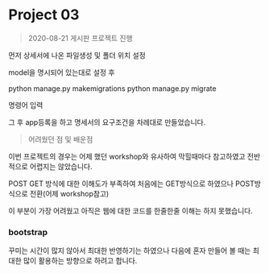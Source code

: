 # Project 03

> 2020-08-21 게시판 프로젝트 진행



먼저 상세서에 나온 파일생성 및 폴더 위치 설정



model을 명시되어 있는대로 설정 후



python manage.py makemigrations
python manage.py migrate 



명령어 입력



그 후 app등록을 하고 명세서의 요구조건을 차례대로 만들었습니다.



> 어려웠던 점 및 배운점

이번 프로젝트의 경우는 어제 했던 workshop와 유사하여 막힐때마다 참고하였고 전반적으로 어렵지는 않았습니다.

POST GET 방식에 대한 이해도가 부족하여 처음에는 GET방식으로 하였으나 POST방식으로 전환(어제 workshop참고)

이 부분이 가장 어려웠고 아직은 웹에 대한 코드를 한줄한줄 이해는 하지 못했습니다.



### bootstrap

꾸미는 시간이 많지 않아서 최대한 반영하기는 하였으나 다음에 혼자 만들어 볼 때는 최대한 많이 활용하는 방향으로 하려고 합니다.